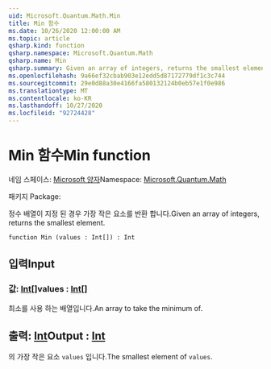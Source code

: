 ```yaml
---
uid: Microsoft.Quantum.Math.Min
title: Min 함수
ms.date: 10/26/2020 12:00:00 AM
ms.topic: article
qsharp.kind: function
qsharp.namespace: Microsoft.Quantum.Math
qsharp.name: Min
qsharp.summary: Given an array of integers, returns the smallest element.
ms.openlocfilehash: 9a66ef32cbab903e12edd5d87172779df1c3c744
ms.sourcegitcommit: 29e0d88a30e4166fa580132124b0eb57e1f0e986
ms.translationtype: MT
ms.contentlocale: ko-KR
ms.lasthandoff: 10/27/2020
ms.locfileid: "92724428"
---
```

# <a name="min-function"></a><span data-ttu-id="0a552-102">Min 함수</span><span class="sxs-lookup"><span data-stu-id="0a552-102">Min function</span></span>

<span data-ttu-id="0a552-103">네임 스페이스: [Microsoft 양자](xref:Microsoft.Quantum.Math)</span><span class="sxs-lookup"><span data-stu-id="0a552-103">Namespace: [Microsoft.Quantum.Math](xref:Microsoft.Quantum.Math)</span></span>

<span data-ttu-id="0a552-104">패키지 [](https://nuget.org/packages/)</span><span class="sxs-lookup"><span data-stu-id="0a552-104">Package: [](https://nuget.org/packages/)</span></span>


<span data-ttu-id="0a552-105">정수 배열이 지정 된 경우 가장 작은 요소를 반환 합니다.</span><span class="sxs-lookup"><span data-stu-id="0a552-105">Given an array of integers, returns the smallest element.</span></span>

```qsharp
function Min (values : Int[]) : Int
```


## <a name="input"></a><span data-ttu-id="0a552-106">입력</span><span class="sxs-lookup"><span data-stu-id="0a552-106">Input</span></span>

### <a name="values--int"></a><span data-ttu-id="0a552-107">값: [Int](xref:microsoft.quantum.lang-ref.int)[]</span><span class="sxs-lookup"><span data-stu-id="0a552-107">values : [Int](xref:microsoft.quantum.lang-ref.int)[]</span></span>

<span data-ttu-id="0a552-108">최소를 사용 하는 배열입니다.</span><span class="sxs-lookup"><span data-stu-id="0a552-108">An array to take the minimum of.</span></span>



## <a name="output--int"></a><span data-ttu-id="0a552-109">출력: [Int](xref:microsoft.quantum.lang-ref.int)</span><span class="sxs-lookup"><span data-stu-id="0a552-109">Output : [Int](xref:microsoft.quantum.lang-ref.int)</span></span>

<span data-ttu-id="0a552-110">의 가장 작은 요소 `values` 입니다.</span><span class="sxs-lookup"><span data-stu-id="0a552-110">The smallest element of `values`.</span></span>